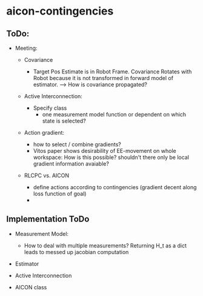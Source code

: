 # aicon-contingencies

## ToDo:

- Meeting:
    - Covariance
        - Target Pos Estimate is in Robot Frame. Covariance Rotates with Robot because it is not transformed in forward model of estimator. --> How is covariance propagated?

    - Active Interconnection:
        - Specify class
            - one measurement model function or dependent on which state is selected?

    - Action gradient:
        - how to select / combine gradients?
        - Vitos paper shows desirability of EE-movement on whole workspace: How is this possible? shouldn't there only be local gradient information avaiable?

    - RLCPC vs. AICON
        - define actions according to contingencies (gradient decent along loss function of goal)
        - 






## Implementation ToDo

- Measurement Model:
    - How to deal with multiple measurements? Returning H_t as a dict leads to messed up jacobian computation

- Estimator


- Active Interconnection


- AICON class